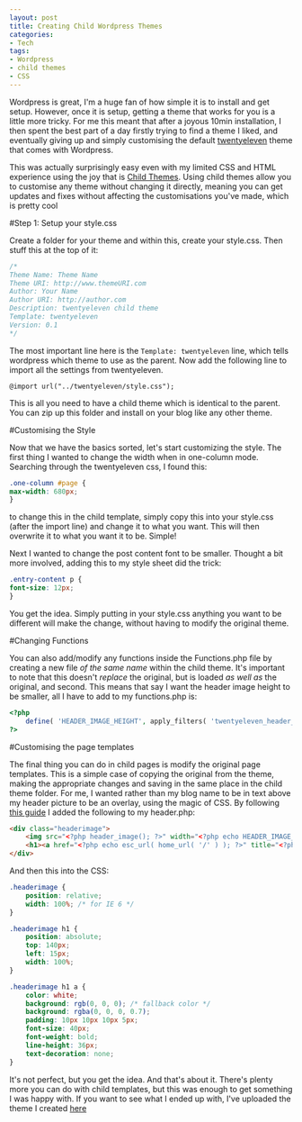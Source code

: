 ```yaml
---
layout: post
title: Creating Child Wordpress Themes
categories:
- Tech
tags:
- Wordpress
- child themes
- CSS
---
```

Wordpress is great, I'm a huge fan of how simple it is to install and get setup. However, once it is setup, getting a theme that works for you is a little more tricky. For me this meant that after a joyous 10min installation, I then spent the best part of a day firstly trying to find a theme I liked, and eventually giving up and simply customising the default [twentyeleven](http://theme.wordpress.com/themes/twentyeleven/) theme that comes with Wordpress.

This was actually surprisingly easy even with my limited CSS and HTML experience using the joy that is <a href="http://codex.wordpress.org/Child_Themes">Child Themes</a>. Using child themes allow you to customise any theme without changing it directly, meaning you can get updates and fixes without affecting the customisations you've made, which is pretty cool

#Step 1: Setup your style.css

Create a folder for your theme and within this, create your style.css. Then stuff this at the top of it:

```css
/*
Theme Name: Theme Name
Theme URI: http://www.themeURI.com
Author: Your Name
Author URI: http://author.com
Description: twentyeleven child theme
Template: twentyeleven
Version: 0.1
*/
```

The most important line here is the `Template: twentyeleven` line, which tells wordpress which theme to use as the parent. Now add the following line to import all the settings from twentyeleven.

```
@import url("../twentyeleven/style.css");
```

This is all you need to have a child theme which is identical to the parent. You can zip up this folder and install on your blog like any other theme.

#Customising the Style

Now that we have the basics sorted, let's start customizing the style. The first thing I wanted to change the width when in one-column mode. Searching through the twentyeleven css, I found this:

```css
.one-column #page {
max-width: 680px;
}
```

to change this in the child template, simply copy this into your style.css (after the import line) and change it to what you want. This will then overwrite it to what you want it to be. Simple!

Next I wanted to change the post content font to be smaller. Thought a bit more involved, adding this to my style sheet did the trick:

```css
.entry-content p {
font-size: 12px;
}
```

You get the idea. Simply putting in your style.css anything you want to be different will make the change, without having to modify the original theme.

#Changing Functions

You can also add/modify any functions inside the Functions.php file by creating a new file *of the same name* within the child theme. It's important to note that this doesn't _replace_ the original, but is loaded _as well as_ the original, and second. This means that say I want the header image height to be smaller, all I have to add to my functions.php is:

```php
<?php
    define( 'HEADER_IMAGE_HEIGHT', apply_filters( 'twentyeleven_header_image_height', 200 ) );
?>
```

#Customising the page templates

The final thing you can do in child pages is modify the original page templates. This is a simple case of copying the original from the theme, making the appropriate changes and saving in the same place in the child theme folder.
For me, I wanted rather than my blog name to be in text above my header picture to be an overlay, using the magic of CSS. By following [this guide](http://css-tricks.com/3118-text-blocks-over-image/) I added the following to my header.php:

```html
<div class="headerimage">
    <img src="<?php header_image(); ?>" width="<?php echo HEADER_IMAGE_WIDTH; ?>" height="<?php echo HEADER_IMAGE_HEIGHT; ?>" alt="" /></p>
    <h1><a href="<?php echo esc_url( home_url( '/' ) ); ?>" title="<?php echo esc_attr( get_bloginfo( 'name', 'display' ) ); ?>" rel="home"><?php bloginfo( 'name' ); ?></a></h1>
</div>
```

And then this into the CSS:

```css
.headerimage {
    position: relative;
    width: 100%; /* for IE 6 */
}

.headerimage h1 {
    position: absolute;
    top: 140px;
    left: 15px;
    width: 100%;
}

.headerimage h1 a {
    color: white;
    background: rgb(0, 0, 0); /* fallback color */
    background: rgba(0, 0, 0, 0.7);
    padding: 10px 10px 10px 5px;
    font-size: 40px;
    font-weight: bold;
    line-height: 36px;
    text-decoration: none;
}
```

It's not perfect, but you get the idea.
And that's about it. There's plenty more you can do with child templates, but this was enough to get something I was happy with. If you want to see what I ended up with, I've uploaded the theme I created [here]( http://www.tomjbward.co.uk/wp-content/uploads/2012/01/tomward.zip)
